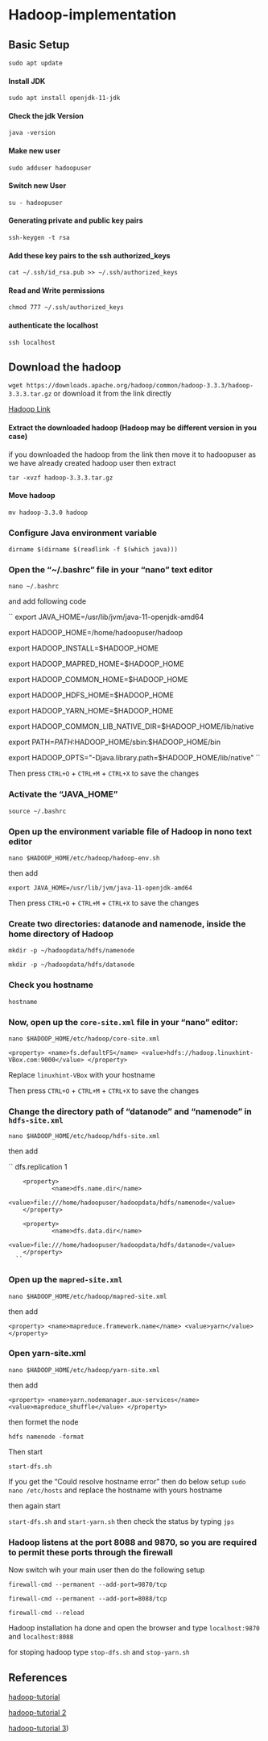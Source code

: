# Hadoop-implementation
## Basic Setup
`` sudo apt update ``
#### Install JDK
``sudo apt install openjdk-11-jdk``
#### Check the jdk Version
``java -version``
#### Make new user
``sudo adduser hadoopuser``
#### Switch new User
``su - hadoopuser``
#### Generating private and public key pairs
``ssh-keygen -t rsa``
#### Add these key pairs to the ssh authorized_keys
``cat ~/.ssh/id_rsa.pub >> ~/.ssh/authorized_keys``
#### Read and Write permissions
``chmod 777 ~/.ssh/authorized_keys``
#### authenticate the localhost
``ssh localhost``
## Download the hadoop
``wget https://downloads.apache.org/hadoop/common/hadoop-3.3.3/hadoop-3.3.3.tar.gz``
or
download it from the link directly

[Hadoop Link](https://downloads.apache.org/hadoop/common/hadoop-3.3.3/hadoop-3.3.3.tar.gz)
#### Extract the downloaded hadoop (Hadoop may be different version in you case)

if you downloaded the hadoop from the link then move it to hadoopuser as we have already created hadoop user then extract

``tar -xvzf hadoop-3.3.3.tar.gz``

#### Move hadoop
``mv hadoop-3.3.0 hadoop``

### Configure Java environment variable
``dirname $(dirname $(readlink -f $(which java)))``
### Open the “~/.bashrc” file in your “nano” text editor
``nano ~/.bashrc``

and add following code 

``
export JAVA_HOME=/usr/lib/jvm/java-11-openjdk-amd64

export HADOOP_HOME=/home/hadoopuser/hadoop

export HADOOP_INSTALL=$HADOOP_HOME

export HADOOP_MAPRED_HOME=$HADOOP_HOME

export HADOOP_COMMON_HOME=$HADOOP_HOME

export HADOOP_HDFS_HOME=$HADOOP_HOME

export HADOOP_YARN_HOME=$HADOOP_HOME

export HADOOP_COMMON_LIB_NATIVE_DIR=$HADOOP_HOME/lib/native

export PATH=$PATH:$HADOOP_HOME/sbin:$HADOOP_HOME/bin

export HADOOP_OPTS="-Djava.library.path=$HADOOP_HOME/lib/native"
``

Then  press ``CTRL+O`` + ``CTRL+M`` + ``CTRL+X`` to save the changes

### Activate the “JAVA_HOME”
``source ~/.bashrc``
### Open up the environment variable file of Hadoop in nono text editor
``nano $HADOOP_HOME/etc/hadoop/hadoop-env.sh``

then add

``export JAVA_HOME=/usr/lib/jvm/java-11-openjdk-amd64``

Then  press ``CTRL+O`` + ``CTRL+M`` + ``CTRL+X`` to save the changes
### Create two directories: datanode and namenode, inside the home directory of Hadoop
``mkdir -p ~/hadoopdata/hdfs/namenode``

``mkdir -p ~/hadoopdata/hdfs/datanode``
### Check you hostname
``hostname``
### Now, open up the ``core-site.xml`` file in your “nano” editor:
``nano $HADOOP_HOME/etc/hadoop/core-site.xml``

``<property>
                <name>fs.defaultFS</name>
                <value>hdfs://hadoop.linuxhint-VBox.com:9000</value>
        </property>
``

Replace ``linuxhint-VBox`` with your hostname

Then  press ``CTRL+O`` + ``CTRL+M`` + ``CTRL+X`` to save the changes
### Change the directory path of “datanode” and “namenode” in ``hdfs-site.xml``
``nano $HADOOP_HOME/etc/hadoop/hdfs-site.xml``

then add 

``<property>
                <name>dfs.replication</name>
                <value>1</value>
        </property>
 
        <property>
                <name>dfs.name.dir</name>
                <value>file:///home/hadoopuser/hadoopdata/hdfs/namenode</value>
        </property>
 
        <property>
                <name>dfs.data.dir</name>
                <value>file:///home/hadoopuser/hadoopdata/hdfs/datanode</value>
        </property>
      ``
   ### Open up the ``mapred-site.xml``
   ``nano $HADOOP_HOME/etc/hadoop/mapred-site.xml``
   
   then add
   
   ``
  <property>
       <name>mapreduce.framework.name</name>
       <value>yarn</value>
  </property>
   ``
   ### Open yarn-site.xml
   ``nano $HADOOP_HOME/etc/hadoop/yarn-site.xml``
   
   then add
   
   ``
<property>
  <name>yarn.nodemanager.aux-services</name>
  <value>mapreduce_shuffle</value>
</property>
   ``
   
   then formet the node 
   
   ``hdfs namenode -format``
   
   Then start 
   
   ``start-dfs.sh``
   
   If you get the “Could resolve hostname error” then do below setup
   ``sudo nano /etc/hosts`` and replace the hostname with yours hostname
   
   then again start
   
   ``start-dfs.sh`` and ``start-yarn.sh`` then check the status by typing ``jps``
   
   ### Hadoop listens at the port 8088 and 9870, so you are required to permit these ports through the firewall
   Now switch wih your main user then do the following setup
   
   ``firewall-cmd --permanent --add-port=9870/tcp``
   
   ``firewall-cmd --permanent --add-port=8088/tcp``
   
   ``firewall-cmd --reload``
   
   Hadoop installation ha done and open the browser and type ``localhost:9870`` and ``localhost:8088``
   
   for stoping hadoop type ``stop-dfs.sh`` and ``stop-yarn.sh``



## References
[hadoop-tutorial](https://www.projectpro.io/hadoop-tutorial/big-data-hadoop-tutorial)

[hadoop-tutorial 2](https://docs.google.com/document/d/1-BKY9iBpkm2dSbO7OKc33JBa4CZymOCiwl1EWaFqeBQ/edit)

[hadoop-tutorial 3](https://linuxhint.com/install-apache-hadoop-ubuntu/))
